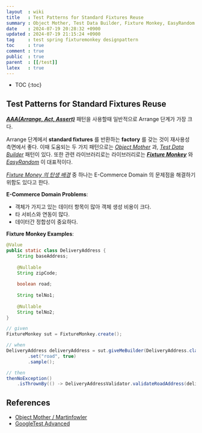 ```yaml
---
layout  : wiki
title   : Test Patterns for Standard Fixtures Reuse
summary : Object Mother, Test Data Builder, Fixture Monkey, EasyRandom
date    : 2024-07-19 20:28:32 +0900
updated : 2024-07-19 21:15:24 +0900
tag     : test spring fixturemonkey designpattern
toc     : true
comment : true
public  : true
parent  : [[/test]]
latex   : true
---
```

* TOC
{:toc}

## Test Patterns for Standard Fixtures Reuse

___[AAA(Arrange, Act, Assert)](https://automationpanda.com/2020/07/07/arrange-act-assert-a-pattern-for-writing-good-tests/)___ 패턴을 사용할때 일반적으로 Arrange 단계가 가장 크다.

Arrange 단계에서 __standard fixtures__ 를 반환하는 __factory__ 를 갖는 것이 재사용성 측면에서 좋다. 이때 도움되는 두 가지 패턴으로는 _[Object Mother](https://wiki.c2.com/?ObjectMother)_ 과, _[Test Data Builder](https://wiki.c2.com/?TestDataBuilder)_ 패턴이 있다.
또한 관련 라이브러리로는 라이브러리로는 ___[Fixture Monkey](https://github.com/naver/fixture-monkey)___ 와 _[EasyRandom](https://github.com/j-easy/easy-random)_ 이 대표적이다.

_[Fixture Money 의 탄생 배경](https://deview.kr/data/deview/session/attach/11_%ED%85%8C%EC%8A%A4%ED%8A%B8%20%EA%B0%9D%EC%B2%B4%EB%8A%94%20%EC%97%A3%EC%A7%80%20%EC%BC%80%EC%9D%B4%EC%8A%A4%EA%B9%8C%EC%A7%80%20%EC%B0%BE%EC%95%84%EC%A3%BC%EB%8A%94%20Fixture%20Monkey%EC%97%90%EA%B2%8C%20%EB%A7%A1%EA%B8%B0%EC%84%B8%EC%9A%94.pdf)_ 중 하나는 E-Commerce Domain 의 문제점을 해결하기 위함도 있다고 한다.

__E-Commerce Domain Problems__:
- 객체가 가지고 있는 데이터 항목이 많아 객체 생성 비용이 크다.
- 타 서비스와 연동이 많다.
- 데이터간 정합성이 중요하다.

__Fixture Monkey Examples__:

```java
@Value
public static class DeliveryAddress {
    String baseAddress;
    
    @Nullable
    String zipCode;
    
    boolean road;
    
    String telNo1;
    
    @Nullable
    String telNo2;
}
```

```java
// given
FixtureMonkey sut = FixtureMonkey.create();

// when
DeliveryAddress deliveryAddress = sut.giveMeBuilder(DeliveryAddress.class)
        .set("road", true)
        .sample();

// then
thenNoException()
    .isThrownBy(() -> DeliveryAddressValidator.validateRoadAddress(deliveryAddress));
```

## References

- [Object Mother / Martinfowler](https://martinfowler.com/bliki/ObjectMother.html)
- [GoogleTest Advanced](https://google.github.io/googletest/advanced.html)